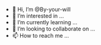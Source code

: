 - 👋 Hi, I’m @By-your-will
- 👀 I’m interested in ...
- 🌱 I’m currently learning ...
- 💞️ I’m looking to collaborate on ...
- 📫 How to reach me ...

<!---
By-your-will/By-your-will is a ✨ special ✨ repository because its `README.md` (this file) appears on your GitHub profile.
You can click the Preview link to take a look at your changes.
--->
